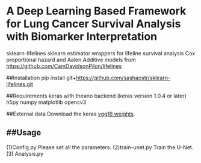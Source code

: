 # A Deep Learning Based Framework for Lung Cancer Survival Analysis with Biomarker Interpretation
sklearn-lifelines
sklearn estimator wrappers for lifeline survival analysis Cox proportional hazard and Aalen Additive models from https://github.com/CamDavidsonPilon/lifelines

##Installation
pip install git+https://github.com/sashaostr/sklearn-lifelines.git

##Requirements
keras with theano backend (keras version 1.0.4 or later)
h5py
numpy
matplotlib
opencv3

##External data
Download the keras [vgg16 weights](https://gist.github.com/baraldilorenzo/07d7802847aaad0a35d3).

##Usage
----------------------------------------------
(1)Config.py
Please set all the parameters.
(2)train-unet.py
Train the U-Net.
(3) Analysis.py

